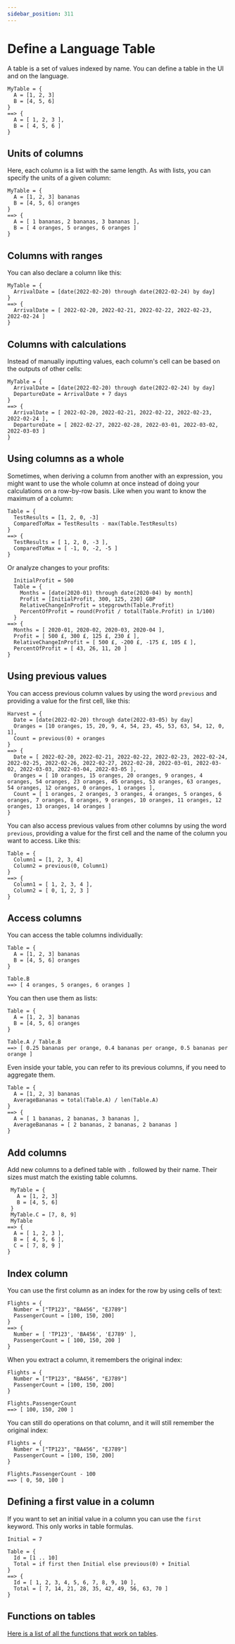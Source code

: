 ```yaml
---
sidebar_position: 311
---
```


# Define a Language Table

A table is a set of values indexed by name. You can define a table in the UI and on the language.

```deci live
MyTable = {
  A = [1, 2, 3]
  B = [4, 5, 6]
}
==> {
  A = [ 1, 2, 3 ],
  B = [ 4, 5, 6 ]
}
```

## Units of columns

Here, each column is a list with the same length. As with lists, you can specify the units of a given column:

```deci live
MyTable = {
  A = [1, 2, 3] bananas
  B = [4, 5, 6] oranges
}
==> {
  A = [ 1 bananas, 2 bananas, 3 bananas ],
  B = [ 4 oranges, 5 oranges, 6 oranges ]
}
```

## Columns with ranges

You can also declare a column like this:

```deci live
MyTable = {
  ArrivalDate = [date(2022-02-20) through date(2022-02-24) by day]
}
==> {
  ArrivalDate = [ 2022-02-20, 2022-02-21, 2022-02-22, 2022-02-23, 2022-02-24 ]
}
```

## Columns with calculations

Instead of manually inputting values, each column's cell can be based on the outputs of other cells:

```deci live
MyTable = {
  ArrivalDate = [date(2022-02-20) through date(2022-02-24) by day]
  DepartureDate = ArrivalDate + 7 days
}
==> {
  ArrivalDate = [ 2022-02-20, 2022-02-21, 2022-02-22, 2022-02-23, 2022-02-24 ],
  DepartureDate = [ 2022-02-27, 2022-02-28, 2022-03-01, 2022-03-02, 2022-03-03 ]
}
```

## Using columns as a whole

Sometimes, when deriving a column from another with an expression, you might want to use the whole column at once instead of doing your calculations on a row-by-row basis. Like when you want to know the maximum of a column:

```deci live
Table = {
  TestResults = [1, 2, 0, -3]
  ComparedToMax = TestResults - max(Table.TestResults)
}
==> {
  TestResults = [ 1, 2, 0, -3 ],
  ComparedToMax = [ -1, 0, -2, -5 ]
}
```

Or analyze changes to your profits:

```deci live
  InitialProfit = 500
  Table = {
    Months = [date(2020-01) through date(2020-04) by month]
    Profit = [InitialProfit, 300, 125, 230] GBP
    RelativeChangeInProfit = stepgrowth(Table.Profit)
    PercentOfProfit = round(Profit / total(Table.Profit) in 1/100)
  }
==> {
  Months = [ 2020-01, 2020-02, 2020-03, 2020-04 ],
  Profit = [ 500 £, 300 £, 125 £, 230 £ ],
  RelativeChangeInProfit = [ 500 £, -200 £, -175 £, 105 £ ],
  PercentOfProfit = [ 43, 26, 11, 20 ]
}
```

## Using previous values

You can access previous column values by using the word `previous` and providing a value for the first cell, like this:

```deci live
Harvest = {
  Date = [date(2022-02-20) through date(2022-03-05) by day]
  Oranges = [10 oranges, 15, 20, 9, 4, 54, 23, 45, 53, 63, 54, 12, 0, 1],
  Count = previous(0) + oranges
}
==> {
  Date = [ 2022-02-20, 2022-02-21, 2022-02-22, 2022-02-23, 2022-02-24, 2022-02-25, 2022-02-26, 2022-02-27, 2022-02-28, 2022-03-01, 2022-03-02, 2022-03-03, 2022-03-04, 2022-03-05 ],
  Oranges = [ 10 oranges, 15 oranges, 20 oranges, 9 oranges, 4 oranges, 54 oranges, 23 oranges, 45 oranges, 53 oranges, 63 oranges, 54 oranges, 12 oranges, 0 oranges, 1 oranges ],
  Count = [ 1 oranges, 2 oranges, 3 oranges, 4 oranges, 5 oranges, 6 oranges, 7 oranges, 8 oranges, 9 oranges, 10 oranges, 11 oranges, 12 oranges, 13 oranges, 14 oranges ]
}
```

You can also access previous values from other columns by using the word `previous`, providing a value for the first cell and the name of the column you want to access. Like this:

```deci live
Table = {
  Column1 = [1, 2, 3, 4]
  Column2 = previous(0, Column1)
}
==> {
  Column1 = [ 1, 2, 3, 4 ],
  Column2 = [ 0, 1, 2, 3 ]
}
```

## Access columns

You can access the table columns individually:

```deci live
Table = {
  A = [1, 2, 3] bananas
  B = [4, 5, 6] oranges
}

Table.B
==> [ 4 oranges, 5 oranges, 6 oranges ]
```

You can then use them as lists:

```deci live
Table = {
  A = [1, 2, 3] bananas
  B = [4, 5, 6] oranges
}

Table.A / Table.B
==> [ 0.25 bananas per orange, 0.4 bananas per orange, 0.5 bananas per orange ]
```

Even inside your table, you can refer to its previous columns, if you need to aggregate them.

```deci live
Table = {
  A = [1, 2, 3] bananas
  AverageBananas = total(Table.A) / len(Table.A)
}
==> {
  A = [ 1 bananas, 2 bananas, 3 bananas ],
  AverageBananas = [ 2 bananas, 2 bananas, 2 bananas ]
}
```

## Add columns

Add new columns to a defined table with `.` followed by their name. Their sizes must match the existing table columns.

```deci live
 MyTable = {
   A = [1, 2, 3]
   B = [4, 5, 6]
 }
 MyTable.C = [7, 8, 9]
 MyTable
==> {
  A = [ 1, 2, 3 ],
  B = [ 4, 5, 6 ],
  C = [ 7, 8, 9 ]
}
```

## Index column

You can use the first column as an index for the row by using cells of text:

```deci live
Flights = {
  Number = ["TP123", "BA456", "EJ789"]
  PassengerCount = [100, 150, 200]
}
==> {
  Number = [ 'TP123', 'BA456', 'EJ789' ],
  PassengerCount = [ 100, 150, 200 ]
}
```

When you extract a column, it remembers the original index:

```deci live
Flights = {
  Number = ["TP123", "BA456", "EJ789"]
  PassengerCount = [100, 150, 200]
}

Flights.PassengerCount
==> [ 100, 150, 200 ]
```

You can still do operations on that column, and it will still remember the original index:

```deci live
Flights = {
  Number = ["TP123", "BA456", "EJ789"]
  PassengerCount = [100, 150, 200]
}

Flights.PassengerCount - 100
==> [ 0, 50, 100 ]
```

## Defining a first value in a column

If you want to set an initial value in a column you can use the `first` keyword. This only works in table formulas.

```deci live
Initial = 7

Table = {
  Id = [1 .. 10]
  Total = if first then Initial else previous(0) + Initial
}
==> {
  Id = [ 1, 2, 3, 4, 5, 6, 7, 8, 9, 10 ],
  Total = [ 7, 14, 21, 28, 35, 42, 49, 56, 63, 70 ]
}
```

## Functions on tables

[Here is a list of all the functions that work on tables](/docs/formulas/formulas-for-tables).
